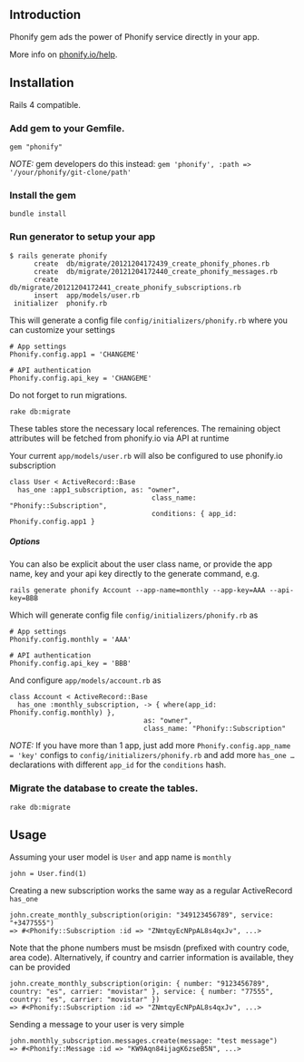 
## Introduction

Phonify gem ads the power of Phonify service directly in your app. 

More info on [phonify.io/help](http://www.phonify.io/help).

## Installation

Rails 4 compatible.

### Add gem to your Gemfile.

    gem "phonify"

*NOTE:* gem developers do this instead: ``gem 'phonify', :path => '/your/phonify/git-clone/path'``

### Install the gem

    bundle install

### Run generator to setup your app

    $ rails generate phonify 
          create  db/migrate/20121204172439_create_phonify_phones.rb
          create  db/migrate/20121204172440_create_phonify_messages.rb
          create  db/migrate/20121204172441_create_phonify_subscriptions.rb
          insert  app/models/user.rb
     initializer  phonify.rb

This will generate a config file ``config/initializers/phonify.rb`` where you can customize your settings

    # App settings
    Phonify.config.app1 = 'CHANGEME'

    # API authentication
    Phonify.config.api_key = 'CHANGEME'

Do not forget to run migrations. 

    rake db:migrate

These tables store the necessary local references. The remaining object attributes will be fetched from phonify.io via API at runtime

Your current ``app/models/user.rb`` will also be configured to use phonify.io subscription

    class User < ActiveRecord::Base
      has_one :app1_subscription, as: "owner",
                                       class_name: "Phonify::Subscription",
                                       conditions: { app_id: Phonify.config.app1 }

##### Options

You can also be explicit about the user class name, or provide the app name, key and your api key directly to the generate command, e.g.

    rails generate phonify Account --app-name=monthly --app-key=AAA --api-key=BBB

Which will generate config file ``config/initializers/phonify.rb`` as

    # App settings
    Phonify.config.monthly = 'AAA'

    # API authentication
    Phonify.config.api_key = 'BBB'

And configure ``app/models/account.rb`` as

    class Account < ActiveRecord::Base
      has_one :monthly_subscription, -> { where(app_id: Phonify.config.monthly) },
                                     as: "owner",
                                     class_name: "Phonify::Subscription"
                                       

*NOTE:* If you have more than 1 app, just add more ``Phonify.config.app_name = 'key'`` configs to ``config/initializers/phonify.rb`` and add more ``has_one …`` declarations with different ``app_id`` for the ``conditions`` hash.

### Migrate the database to create the tables.
    
    rake db:migrate

## Usage

Assuming your user model is ``User`` and app name is ``monthly``

    john = User.find(1)

Creating a new subscription works the same way as a regular ActiveRecord ``has_one`` 

    john.create_monthly_subscription(origin: "349123456789", service: "+3477555")
    => #<Phonify::Subscription :id => "ZNmtqyEcNPpAL8s4qxJv", ...>

Note that the phone numbers must be msisdn (prefixed with country code, area code). Alternatively, if country and carrier information is available, they can be provided

    john.create_monthly_subscription(origin: { number: "9123456789", country: "es", carrier: "movistar" }, service: { number: "77555", country: "es", carrier: "movistar" })
    => #<Phonify::Subscription :id => "ZNmtqyEcNPpAL8s4qxJv", ...>

Sending a message to your user is very simple

    john.monthly_subscription.messages.create(message: "test message")
    => #<Phonify::Message :id => "KW9Aqn84ijagK6zseB5N", ...>
